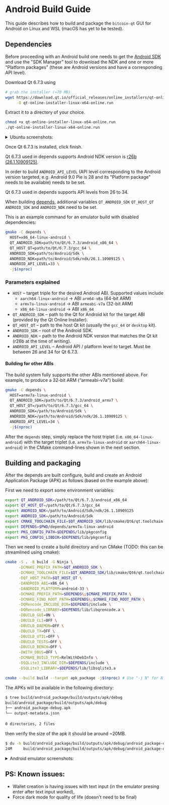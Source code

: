 # Android Build Guide

This guide describes how to build and package the `bitcoin-qt` GUI for Android on Linux and WSL (macOS has yet to be tested).


## Dependencies

Before proceeding with an Android build one needs to get the [Android SDK](https://developer.android.com/studio) and use the "SDK Manager" tool to download the NDK and one or more "Platform packages" (these are Android versions and have a corresponding API level).

Download Qt 6.7.3 using
```bash
# grab the installer (≈70 MB)
wget https://download.qt.io/official_releases/online_installers/qt-online-installer-linux-x64-online.run \
     -O qt-online-installer-linux-x64-online.run
```

Extract it to a directory of your choice.

```bash
chmod +x qt-online-installer-linux-x64-online.run
./qt-online-installer-linux-x64-online.run
```

<details>
  <summary>Ubuntu screenshots:</summary>

  ![Qt 6.7.3 install](<Screenshot 2025-07-09 071043.png>)

  ![Qt 6.7.3 install](Qt6_install_001.jpg)

  ![Qt 6.7.3 install](<Screenshot 2025-07-09 063011.png>)

  ![Qt 6.7.3 install](Qt6_install_003.jpg)

  install only:

      ☑ Android

      ☑ Shader Tools

      ☑ Sources
  ![Qt 6.7.3 install](<Screenshot 2025-07-09 064306.png>)

  ![Qt 6.7.3 install](<Screenshot 2025-07-09 064511.png>)

  ![Qt 6.7.3 install](<Screenshot 2025-07-09 064525.png>)

</details>

Once Qt 6.7.3 is installed, click finish.

Qt 6.7.3 used in depends supports Android NDK version is [r26b (26.1.10909125)](https://github.com/android/ndk/wiki/Changelog-r26).

In order to build `ANDROID_API_LEVEL` (API level corresponding to the Android version targeted, e.g. Android 9.0 Pie is 28 and its "Platform package" needs to be available) needs to be set.

Qt 6.7.3 used in depends supports API levels from 26 to 34.

When building [depends](../depends/README.md), additional variables `QT_ANDROID_SDK` `QT_HOST_QT` `ANDROID_SDK` and `ANDROID_NDK` need to be set.

This is an example command for an emulator build with disabled dependencies:

```bash
gmake -C depends \
  HOST=x86_64-linux-android \
  QT_ANDROID_SDK=path/to/Qt/6.7.3/android_x86_64 \
  QT_HOST_QT=path/to/Qt/6.7.3/gcc_64 \
  ANDROID_SDK=path/to/Android/Sdk \
  ANDROID_NDK=path/to/Android/Sdk/ndk/26.1.10909125 \
  ANDROID_API_LEVEL=33 \
  -j$(nproc)
```

### Parameters explained

* `HOST` – target triple for the desired Android ABI. Supported values include
  * `aarch64-linux-android` → ABI `arm64-v8a` (64-bit ARM)
  * `armv7a-linux-android` → ABI `armeabi-v7a` (32-bit ARM)
  * `x86_64-linux-android` → ABI `x86_64`
* `QT_ANDROID_SDK` – path to the Qt for Android kit for the target ABI (provided by the Qt Online Installer).
* `QT_HOST_QT` – path to the host Qt kit (usually the `gcc_64` or `desktop` kit).
* `ANDROID_SDK` – root of the Android SDK.
* `ANDROID_NDK` – path to the Android NDK version that matches the Qt kit (r26b at the time of writing).
* `ANDROID_API_LEVEL` – Android API / platform level to target. Must be between 26 and 34 for Qt 6.7.3.

#### Building for other ABIs

The build system fully supports the other ABIs mentioned above.
For example, to produce a 32-bit ARM (“armeabi-v7a”) build:

```bash
gmake -C depends \
  HOST=armv7a-linux-android \
  QT_ANDROID_SDK=/path/to/Qt/6.7.3/android_armv7 \
  QT_HOST_QT=/path/to/Qt/6.7.3/gcc_64 \
  ANDROID_SDK=/path/to/Android/Sdk \
  ANDROID_NDK=/path/to/Android/Sdk/ndk/26.1.10909125 \
  ANDROID_API_LEVEL=34 \
  -j$(nproc)
```

After the `depends` step, simply replace the host triplet (i.e. `x86_64-linux-android`) with the target triplet (i.e. `armv7a-linux-android` or `aarch64-linux-android`) in the CMake command-lines shown in the next section.


## Building and packaging

After the depends are built configure, build and create an Android Application Package (APK) as follows (based on the example above):

First we need to export some environment variables:

```bash
export QT_ANDROID_SDK=/path/to/Qt/6.7.3/android_x86_64
export QT_HOST_QT=/path/to/Qt/6.7.3/gcc_64
export ANDROID_NDK=/path/to/Android/Sdk/ndk/26.1.10909125
export ANDROID_SDK=/path/to/Android/Sdk
export CMAKE_TOOLCHAIN_FILE=$QT_ANDROID_SDK/lib/cmake/Qt6/qt.toolchain.cmake
export DEPENDS=$PWD/depends/armv7a-linux-android
export PKG_CONFIG_PATH=$DEPENDS/lib/pkgconfig
export PKG_CONFIG_LIBDIR=$DEPENDS/lib/pkgconfig
```
Then we need to create a build directory and run CMake (TODO: this can be streamlined using cmake):

```bash
cmake -S . -B build -G Ninja \
      -DCMAKE_PREFIX_PATH=$QT_ANDROID_SDK \
      -DCMAKE_TOOLCHAIN_FILE=$QT_ANDROID_SDK/lib/cmake/Qt6/qt.toolchain.cmake \
      -DQT_HOST_PATH=$QT_HOST_QT \
      -DANDROID_ABI=x86_64 \
      -DANDROID_PLATFORM=android-33 \
      -DCMAKE_PREFIX_PATH=$DEPENDS\;$CMAKE_PREFIX_PATH \
      -DCMAKE_FIND_ROOT_PATH=$DEPENDS\;$CMAKE_FIND_ROOT_PATH \
      -DQRencode_INCLUDE_DIR=$DEPENDS/include \
      -DQRencode_LIBRARY=$DEPENDS/lib/libqrencode.a \
      -DBUILD_GUI=ON \
      -DBUILD_CLI=OFF \
      -DBUILD_DAEMON=OFF \
      -DBUILD_TX=OFF \
      -DBUILD_UTIL=OFF \
      -DBUILD_TESTS=OFF \
      -DBUILD_BENCH=OFF \
      -DWITH_DBUS=OFF \
      -DCMAKE_BUILD_TYPE=RelWithDebInfo \
      -DSQLite3_INCLUDE_DIR=$DEPENDS/include \
      -DSQLite3_LIBRARY=$DEPENDS/lib/libsqlite3.a
```


```bash
cmake --build build --target apk_package -j$(nproc) # Use "-j N" for N parallel jobs.
```

The APKs will be available in the following directory:
```bash
$ tree build/android_package/build/outputs/apk/debug
build/android_package/build/outputs/apk/debug
├── android_package-debug.apk
└── output-metadata.json

0 directories, 2 files
```
 then verify the size of the apk it should be around ~20MB.

 ```bash
$ du -h build/android_package/build/outputs/apk/debug/android_package-debug.apk
24M     build/android_package/build/outputs/apk/debug/android_package-debug.apk
 ```
<details>
  <summary>Android emulator screenshots:</summary>

  ![Android emulator](<Screenshot 2025-07-09 095805.png>)

  ![android emulator](<Screenshot 2025-07-09 095822.png>)

  ![Android emulator](<Screenshot 2025-07-09 095841.png>)

 ![Android emulator](<Screenshot 2025-07-09 100618.png>)

</details>

## PS: Known issues:
* Wallet creation is having issues with text input (in the emulator presing enter after text input worked),
* Force dark mode for quality of life (doesn't need to be final)







